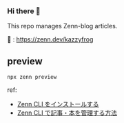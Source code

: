 ### Hi there 👋

This repo manages Zenn-blog articles.

📃 : https://zenn.dev/kazzyfrog

## preview

```
npx zenn preview
```

ref:

- [Zenn CLI をインストールする](https://zenn.dev/zenn/articles/install-zenn-cli)
- [Zenn CLI で記事・本を管理する方法](https://zenn.dev/zenn/articles/zenn-cli-guide)
